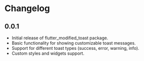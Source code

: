# Changelog

## 0.0.1

- Initial release of flutter_modified_toast package.
- Basic functionality for showing customizable toast messages.
- Support for different toast types (success, error, warning, info).
- Custom styles and widgets support.
